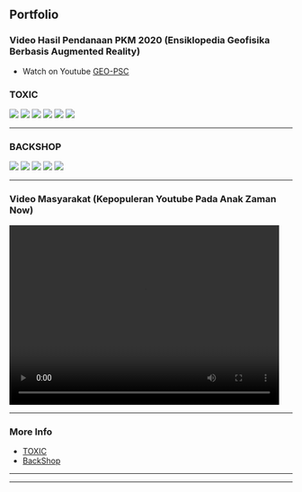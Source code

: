## Portfolio


### Video Hasil Pendanaan PKM 2020 (Ensiklopedia Geofisika Berbasis Augmented Reality)
- Watch on Youtube [GEO-PSC](https://youtu.be/T8bpsG4WPnI)

### TOXIC

<img src="images/toxic1.png?raw=true"/>
<img src="images/toxic2.png?raw=true"/>
<img src="images/toxic3.png?raw=true"/>
<img src="images/toxic4.png?raw=true"/>
<img src="images/toxic5.png?raw=true"/>
<img src="images/toxic6.png?raw=true"/>

---
### BACKSHOP
<img src="images/backshop1.png?raw=true"/>
<img src="images/backshop2.png?raw=true"/>
<img src="images/backshop3.png?raw=true"/>
<img src="images/backshop4.png?raw=true"/>
<img src="images/backshop5.png?raw=true"/>

---
### Video Masyarakat (Kepopuleran Youtube Pada Anak Zaman Now)
<video width="480" height="320" controls>
  <source src="SISMUL (convert-video-online.com).mp4" type="video/mp4">
  Your browser does not support the video tag.
</video>

---


### More Info

- [TOXIC](https://github.com/angellsongg/project)
- [BackShop](https://github.com/angellsongg/project)


---




---

